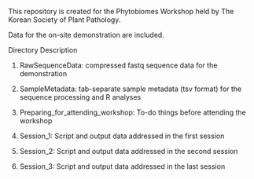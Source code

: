 This repository is created for the Phytobiomes Workshop held by The Korean Society of Plant Pathology.

Data for the on-site demonstration are included.


Directory Description 

1. RawSequenceData: compressed fastq sequence data for the demonstration

2. SampleMetadata: tab-separate sample metadata (tsv format) for the sequence processing and R analyses

3. Preparing_for_attending_workshop: To-do things before attending the workshop

4. Session_1: Script and output data addressed in the first session

5. Session_2: Script and output data addressed in the second session

6. Session_3: Script and output data addressed in the last session

